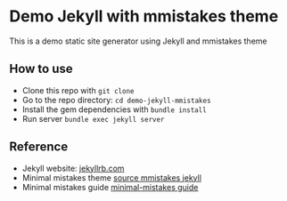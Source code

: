 # Demo Jekyll with mmistakes theme

This is a demo static site generator using Jekyll and mmistakes theme

## How to use

- Clone this repo with `git clone`
- Go to the repo directory: `cd demo-jekyll-mmistakes`
- Install the gem dependencies with `bundle install`
- Run server `bundle exec jekyll server`

## Reference

- Jekyll website: [jekyllrb.com](https://jekyllrb.com/)
- Minimal mistakes theme [source mmistakes jekyll](https://github.com/mmistakes)
- Minimal mistakes guide [minimal-mistakes guide](https://mmistakes.github.io/minimal-mistakes/docs/quick-start-guide/)
